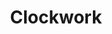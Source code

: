 ---
layout: song
id: 49
title: Clockwork
artist: Kraedt
genre: Dubstep / DnB
image: Clockwork.jpg
buy-able: true
downloadable: true
yt-id: 08uQPeXTLZM
itunes: https://music.apple.com/us/album/clockwork-single/1500103259 
beatport:
gplay: https://play.google.com/store/music/album/Kraedt_Clockwork?id=Bwzj7tiwvlqnllebqzvnmvvhjwe&hl=en_US
amazon: https://www.amazon.com/Clockwork-Kraedt/dp/B0851XZP8F/ref=sr_1_1
spotify: https://open.spotify.com/album/5j4WVQOaWcooZJTgG1fvxg
license: 1
---